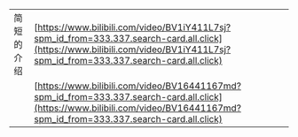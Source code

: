 
|   |   |
|---|---|
|简短的介绍|[https://www.bilibili.com/video/BV1iY411L7sj?spm_id_from=333.337.search-card.all.click](https://www.bilibili.com/video/BV1iY411L7sj?spm_id_from=333.337.search-card.all.click)|
||[https://www.bilibili.com/video/BV16441167md?spm_id_from=333.337.search-card.all.click](https://www.bilibili.com/video/BV16441167md?spm_id_from=333.337.search-card.all.click)|

